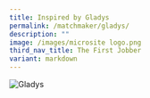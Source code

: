 ```yaml
---
title: Inspired by Gladys
permalink: /matchmaker/gladys/
description: ""
image: /images/microsite logo.png
third_nav_title: The First Jobber
variant: markdown
---
```

<img border="0" alt="Gladys" src="https://i.ibb.co/j3nzs1s/Gladys.png">
